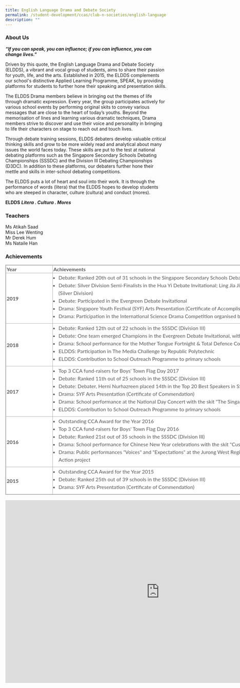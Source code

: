 ```yaml
---
title: English Language Drama and Debate Society
permalink: /student-development/ccas/club-n-societies/english-language-drama-and-debate-society/
description: ""
---
```

### About Us

_**“If you can speak, you can influence; if you can influence, you can change lives."**_

  

Driven by this quote, the English Language Drama and Debate Society (ELDDS), a vibrant and vocal group of students, aims to share their passion for youth, life, and the arts. Established in 2015, the ELDDS complements our school's distinctive Applied Learning Programme, SPEAK, by providing platforms for students to further hone their speaking and presentation skills.

  

The ELDDS Drama members believe in bringing out the themes of life through dramatic expression. Every year, the group participates actively for various school events by performing original skits to convey various messages that are close to the heart of today’s youths. Beyond the memorisation of lines and learning various dramatic techniques, Drama members strive to discover and use their voice and personality in bringing to life their characters on stage to reach out and touch lives.

  

Through debate training sessions, ELDDS debaters develop valuable critical thinking skills and grow to be more widely read and analytical about many issues the world faces today. These skills are put to the test at national debating platforms such as the Singapore Secondary Schools Debating Championships (SSSDC) and the Division III Debating Championships (D3DC). In addition to these platforms, our debaters further hone their mettle and skills in inter-school debating competitions.

  

The ELDDS puts a lot of heart and soul into their work. It is through the performance of words (litera) that the ELDDS hopes to develop students who are steeped in character, culture (cultura) and conduct (mores).

**ELDDS**  **_Litera . Cultura . Mores_**


### Teachers
Ms Atikah Saad<br>
Miss Lee Wenting<br>
Mr Derek Hum<br>
Ms Nataile Han<br>

  

### Achievements

  

<table style="margin: 0px; outline: 0px; padding: 0px; border-collapse: collapse; border: 1px solid rgb(170, 170, 170); color: rgb(88, 89, 91); font-family: Lato, sans-serif; font-size: 16px; font-style: normal; font-variant-ligatures: normal; font-variant-caps: normal; font-weight: 400; letter-spacing: normal; orphans: 2; text-align: left; text-transform: none; white-space: normal; widows: 2; word-spacing: 0px; -webkit-text-stroke-width: 0px; background-color: rgb(255, 255, 255); text-decoration-thickness: initial; text-decoration-style: initial; text-decoration-color: initial; width: 1052.25px;" class="iveo_table ives_tab_simple3" border="1"><tbody style="margin: 0px; outline: 0px; padding: 0px;"><tr style="margin: 0px; outline: 0px; padding: 0px;"><td style="margin: 0px; outline: 0px; padding: 2px; text-align: left; border: 1px solid rgb(170, 170, 170); width: 104px;"><b style="margin: 0px; outline: 0px; padding: 0px;">Year</b></td><td style="margin: 0px; outline: 0px; padding: 2px; text-align: left; border: 1px solid rgb(170, 170, 170); width: 640px;"><b style="margin: 0px; outline: 0px; padding: 0px;">Achievements</b></td></tr><tr style="margin: 0px; outline: 0px; padding: 0px;"><td style="margin: 0px; outline: 0px; padding: 2px; text-align: left; border: 1px solid rgb(170, 170, 170); width: 141.062px;"><b style="margin: 0px; outline: 0px; padding: 0px;">2019</b></td><td style="margin: 0px; outline: 0px; padding: 2px; text-align: center; border: 1px solid rgb(170, 170, 170); width: 900.188px;"><div style="margin: 0px; outline: 0px; padding: 0px; line-height: 24px !important; color: rgb(88, 89, 91); font-family: Lato, sans-serif; font-size: 16px; font-weight: normal;"><ul style="margin: 0px 0px 0.5em 1em; outline: 0px; padding: 0px;"><li style="margin: 0px; outline: 0px; padding: 0px; text-align: left;">Debate: Ranked 20th out of 31 schools in the Singapore Secondary Schools Debating Championships (SSSDC) (Division III)</li><li style="margin: 0px; outline: 0px; padding: 0px; text-align: left;">Debate: Silver Division Semi-Finalists in the Hua Yi Debate Invitational; Ling Jia Jia achieved 5th position in the Top 5 Speakers (Silver Division)</li><li style="margin: 0px; outline: 0px; padding: 0px; text-align: left;">Debate: Participated in the Evergreen Debate Invitational</li><li style="margin: 0px; outline: 0px; padding: 0px; text-align: left;">Drama: Singapore Youth Festival (SYF) Arts Presentation (Certificate of Accomplishment)</li><li style="margin: 0px; outline: 0px; padding: 0px; text-align: left;">Drama: Participation in the International Science Drama Competition organised by the Science Centre</li></ul></div></td></tr><tr style="margin: 0px; outline: 0px; padding: 0px;"><td style="margin: 0px; outline: 0px; padding: 2px; text-align: left; border: 1px solid rgb(170, 170, 170); width: 141.062px;"><b style="margin: 0px; outline: 0px; padding: 0px;">2018</b></td><td style="margin: 0px; outline: 0px; padding: 2px; text-align: center; border: 1px solid rgb(170, 170, 170); width: 900.188px;"><div style="margin: 0px; outline: 0px; padding: 0px; line-height: 24px !important; color: rgb(88, 89, 91); font-family: Lato, sans-serif; font-size: 16px; font-weight: normal;"><ul style="margin: 0px 0px 0.5em 1em; outline: 0px; padding: 0px;"><li style="margin: 0px; outline: 0px; padding: 0px; text-align: left;">Debate: Ranked 12th out of 22 schools in the SSSDC (Division III)</li><li style="margin: 0px; outline: 0px; padding: 0px; text-align: left;">Debate: One team emerged Champions in the Evergreen Debate Invitational, with the second team emerging as semi-finalists</li><li style="margin: 0px; outline: 0px; padding: 0px; text-align: left;">Drama: School performance for the Mother Tongue Fortnight &amp; Total Defence Concert with a skit</li><li style="margin: 0px; outline: 0px; padding: 0px; text-align: left;">ELDDS: Participation in The Media Challenge by Republic Polytechnic</li><li style="margin: 0px; outline: 0px; padding: 0px; text-align: left;">ELDDS: Contribution to School Outreach Programme to primary schools</li></ul></div></td></tr><tr style="margin: 0px; outline: 0px; padding: 0px;"><td style="margin: 0px; outline: 0px; padding: 2px; text-align: left; border: 1px solid rgb(170, 170, 170); width: 141.062px;"><b style="margin: 0px; outline: 0px; padding: 0px;">2017</b></td><td style="margin: 0px; outline: 0px; padding: 2px; text-align: center; border: 1px solid rgb(170, 170, 170); width: 900.188px;"><div style="margin: 0px; outline: 0px; padding: 0px; line-height: 24px !important; color: rgb(88, 89, 91); font-family: Lato, sans-serif; font-size: 16px; font-weight: normal;"><ul style="margin: 0px 0px 0.5em 1em; outline: 0px; padding: 0px;"><li style="margin: 0px; outline: 0px; padding: 0px; text-align: left;">Top 3 CCA fund-raisers for Boys' Town Flag Day 2017</li><li style="margin: 0px; outline: 0px; padding: 0px; text-align: left;">Debate: Ranked 11th out of 25 schools in the SSSDC (Division III)</li><li style="margin: 0px; outline: 0px; padding: 0px; text-align: left;">Debate: Debater, Herni Nurhazreen placed 14th in the Top 20 Best Speakers in SSSDC Division III</li><li style="margin: 0px; outline: 0px; padding: 0px; text-align: left;">Drama: SYF Arts Presentation (Certificate of Commendation)</li><li style="margin: 0px; outline: 0px; padding: 0px; text-align: left;">Drama: School performance at the National Day Concert with the skit "The Singaporean Spirit"</li><li style="margin: 0px; outline: 0px; padding: 0px; text-align: left;">ELDDS: Contribution to School Outreach Programme to primary schools</li></ul></div></td></tr><tr style="margin: 0px; outline: 0px; padding: 0px;"><td style="margin: 0px; outline: 0px; padding: 2px; text-align: left; border: 1px solid rgb(170, 170, 170); width: 141.062px;"><b style="margin: 0px; outline: 0px; padding: 0px;">2016</b></td><td style="margin: 0px; outline: 0px; padding: 2px; text-align: center; border: 1px solid rgb(170, 170, 170); width: 900.188px;"><div style="margin: 0px; outline: 0px; padding: 0px; line-height: 24px !important; color: rgb(88, 89, 91); font-family: Lato, sans-serif; font-size: 16px; font-weight: normal;"><ul style="margin: 0px 0px 0.5em 1em; outline: 0px; padding: 0px;"><li style="margin: 0px; outline: 0px; padding: 0px; text-align: left;">Outstanding CCA Award for the Year 2016</li><li style="margin: 0px; outline: 0px; padding: 0px; text-align: left;">Top 3 CCA fund-raisers for Boys' Town Flag Day 2016</li><li style="margin: 0px; outline: 0px; padding: 0px; text-align: left;">Debate: Ranked 21st out of 35 schools in the SSSDC (Division III)</li><li style="margin: 0px; outline: 0px; padding: 0px; text-align: left;">Drama: School performance for Chinese New Year celebrations with the skit "Customary Rites"</li><li style="margin: 0px; outline: 0px; padding: 0px; text-align: left;">Drama: Public performances "Voices" and "Expectations" at the Jurong West Regional Library as part of the ELDDS's Values in Action project</li></ul></div></td></tr><tr style="margin: 0px; outline: 0px; padding: 0px;"><td style="margin: 0px; outline: 0px; padding: 2px; text-align: left; border: 1px solid rgb(170, 170, 170); width: 141.062px;"><span style="margin: 0px; outline: 0px; padding: 0px; background-color: initial;"><b style="margin: 0px; outline: 0px; padding: 0px;">2015</b></span><br style="margin: 0px; outline: 0px; padding: 0px;"></td><td style="margin: 0px; outline: 0px; padding: 2px; text-align: center; border: 1px solid rgb(170, 170, 170); width: 900.188px;"><div style="margin: 0px; outline: 0px; padding: 0px; line-height: 24px !important; color: rgb(88, 89, 91); font-family: Lato, sans-serif; font-size: 16px; font-weight: normal;"><ul style="margin: 0px 0px 0.5em 1em; outline: 0px; padding: 0px;"><li style="margin: 0px; outline: 0px; padding: 0px; text-align: left;">Outstanding CCA Award for the Year 2015</li><li style="margin: 0px; outline: 0px; padding: 0px; text-align: left;">Debate: Ranked 25th out of 39 schools in the SSSDC (Division III)</li><li style="margin: 0px; outline: 0px; padding: 0px; text-align: left;">Drama: SYF Arts Presentation (Certificate of Commendation)</li></ul></div></td></tr></tbody></table>

<br>

<iframe allowfullscreen="true" height="569" width="960" frameborder="0" src="https://docs.google.com/presentation/d/e/2PACX-1vRXC4Sbl0eJfyO1-x1ADsmgYKcxGMZ-oDuKWfHVZq_UtbHuROrIwXQWhIOY8tQScZl-szFhsvoQgl6b/embed?start=true&amp;loop=true&amp;delayms=10000"></iframe>